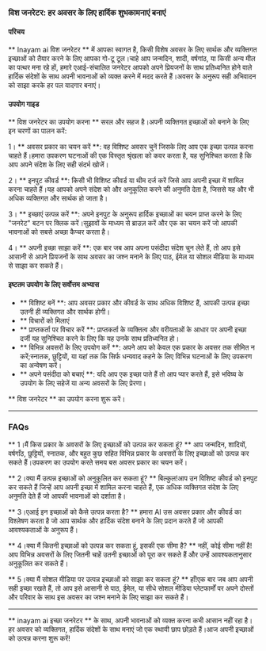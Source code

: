 ### विश जनरेटर: हर अवसर के लिए हार्दिक शुभकामनाएं बनाएं

#### परिचय
** Inayam ai विश जनरेटर ** में आपका स्वागत है, किसी विशेष अवसर के लिए सार्थक और व्यक्तिगत इच्छाओं को तैयार करने के लिए आपका गो-टू टूल।चाहे आप जन्मदिन, शादी, वर्षगांठ, या किसी अन्य मील का पत्थर मना रहे हों, हमारे एआई-संचालित जनरेटर आपको अपने प्रियजनों के साथ प्रतिध्वनित होने वाले हार्दिक संदेशों के साथ अपनी भावनाओं को व्यक्त करने में मदद करते हैं।अवसर के अनुरूप सही अभिवादन को साझा करके हर पल यादगार बनाएं।

#### उपयोग गाइड
** विश जनरेटर का उपयोग करना ** सरल और सहज है।अपनी व्यक्तिगत इच्छाओं को बनाने के लिए इन चरणों का पालन करें:

1। ** अवसर प्रकार का चयन करें **: वह विशिष्ट अवसर चुनें जिसके लिए आप एक इच्छा उत्पन्न करना चाहते हैं।हमारा उपकरण घटनाओं की एक विस्तृत श्रृंखला को कवर करता है, यह सुनिश्चित करता है कि आप अपने संदेश के लिए सही संदर्भ खोजें।

2। ** इनपुट कीवर्ड **: किसी भी विशिष्ट कीवर्ड या थीम दर्ज करें जिसे आप अपनी इच्छा में शामिल करना चाहते हैं।यह आपको अपने संदेश को और अनुकूलित करने की अनुमति देता है, जिससे यह और भी अधिक व्यक्तिगत और सार्थक हो जाता है।

3। ** इच्छाएं उत्पन्न करें **: अपने इनपुट के अनुरूप हार्दिक इच्छाओं का चयन प्राप्त करने के लिए "जनरेट" बटन पर क्लिक करें।सुझावों के माध्यम से ब्राउज़ करें और एक का चयन करें जो आपकी भावनाओं को सबसे अच्छा कैप्चर करता है।

4। ** अपनी इच्छा साझा करें **: एक बार जब आप अपना पसंदीदा संदेश चुन लेते हैं, तो आप इसे आसानी से अपने प्रियजनों के साथ अवसर का जश्न मनाने के लिए पाठ, ईमेल या सोशल मीडिया के माध्यम से साझा कर सकते हैं।

#### इष्टतम उपयोग के लिए सर्वोत्तम अभ्यास
- ** विशिष्ट बनें **: आप अवसर प्रकार और कीवर्ड के साथ अधिक विशिष्ट हैं, आपकी उत्पन्न इच्छा उतनी ही व्यक्तिगत और सार्थक होगी।
- ** विचारों को मिलाएं
- ** प्राप्तकर्ता पर विचार करें **: प्राप्तकर्ता के व्यक्तित्व और वरीयताओं के आधार पर अपनी इच्छा दर्जी यह सुनिश्चित करने के लिए कि यह उनके साथ प्रतिध्वनित हो।
- ** विभिन्न अवसरों के लिए उपयोग करें **: अपने आप को केवल एक प्रकार के अवसर तक सीमित न करें;स्नातक, छुट्टियों, या यहां तक ​​कि सिर्फ धन्यवाद कहने के लिए विभिन्न घटनाओं के लिए उपकरण का अन्वेषण करें।
- ** अपने पसंदीदा को बचाएं **: यदि आप एक इच्छा पाते हैं तो आप प्यार करते हैं, इसे भविष्य के उपयोग के लिए सहेजें या अन्य अवसरों के लिए प्रेरणा।

** विश जनरेटर ** का उपयोग करना शुरू करें।

---

### FAQs

** 1।मैं किस प्रकार के अवसरों के लिए इच्छाओं को उत्पन्न कर सकता हूं? **
आप जन्मदिन, शादियों, वर्षगाँठ, छुट्टियों, स्नातक, और बहुत कुछ सहित विभिन्न प्रकार के अवसरों के लिए इच्छाओं को उत्पन्न कर सकते हैं।उपकरण का उपयोग करते समय बस अवसर प्रकार का चयन करें।

** 2।क्या मैं उत्पन्न इच्छाओं को अनुकूलित कर सकता हूं? **
बिल्कुल!आप उन विशिष्ट कीवर्ड को इनपुट कर सकते हैं जिन्हें आप अपनी इच्छा में शामिल करना चाहते हैं, एक अधिक व्यक्तिगत संदेश के लिए अनुमति देते हैं जो आपकी भावनाओं को दर्शाता है।

** 3।एआई इन इच्छाओं को कैसे उत्पन्न करता है? **
हमारा AI उस अवसर प्रकार और कीवर्ड का विश्लेषण करता है जो आप सार्थक और हार्दिक संदेश बनाने के लिए प्रदान करते हैं जो आपकी आवश्यकताओं के अनुरूप हैं।

** 4।क्या मैं कितनी इच्छाओं को उत्पन्न कर सकता हूं, इसकी एक सीमा है? **
नहीं, कोई सीमा नहीं है!आप विभिन्न अवसरों के लिए जितनी चाहें उतनी इच्छाओं को पूरा कर सकते हैं और उन्हें आवश्यकतानुसार अनुकूलित कर सकते हैं।

** 5।क्या मैं सोशल मीडिया पर उत्पन्न इच्छाओं को साझा कर सकता हूं? **
हाँ!एक बार जब आप अपनी सही इच्छा रखते हैं, तो आप इसे आसानी से पाठ, ईमेल, या सीधे सोशल मीडिया प्लेटफार्मों पर अपने दोस्तों और परिवार के साथ इस अवसर का जश्न मनाने के लिए साझा कर सकते हैं।

---

** inayam ai इच्छा जनरेटर ** के साथ, अपनी भावनाओं को व्यक्त करना कभी आसान नहीं रहा है।हर अवसर को व्यक्तिगत, हार्दिक संदेशों के साथ मनाएं जो एक स्थायी छाप छोड़ते हैं।आज अपनी इच्छाओं को उत्पन्न करना शुरू करें!